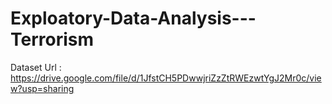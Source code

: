 # Exploatory-Data-Analysis---Terrorism
Dataset Url : https://drive.google.com/file/d/1JfstCH5PDwwjriZzZtRWEzwtYgJ2Mr0c/view?usp=sharing
